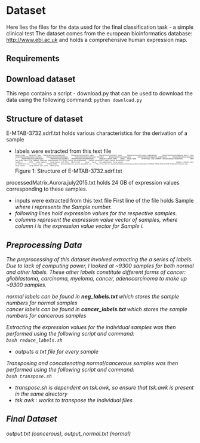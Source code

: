 # Dataset 

Here lies the files for the data used for the final classification task - a simple clinical test 
The dataset comes from the european bioinformatics database: http://www.ebi.ac.uk 
and holds a comprehensive human expression map. 

## Requirements 

## Download dataset 
This repo contains a script - download.py that can be used to download the data using the following command: 
` python download.py `

## Structure of dataset 
E-MTAB-3732.sdrf.txt holds various characteristics for the derivation of a sample 
- labels were extracted from this text file
![](images/structure.png)
Figure 1: Structure of E-MTAB-3732.sdrf.txt 

processedMatrix.Aurora.july2015.txt holds 24 GB of expression values corresponding to these samples. 
- inputs were extracted from this text file
First line of the file holds Sample<i> where i represents the Sample number. 
- following lines hold expression values for the respective samples. 
- columns represent the expression value vector of samples, where column i is the expression value vector for Sample i.

## Preprocessing Data
The preprocessing of this dataset involved extracting the a series of labels. 
Due to lack of computing power, I looked at ~9300 samples for both normal and other labels. 
These other labels constitute different forms of cancer: glioblastoma, carcinoma, myeloma, cancer, adenocarcinoma to make up ~9300 samples. <br>

normal labels can be found in <b> neg_labels.txt </b> which stores the sample numbers for normal samples <br>
cancer labels can be found in <b> cancer_labels.txt </b> which stores the sample numbers for cancerous samples <br>

Extracting the expression values for the individual samples was then performed using the following script and command: <br>
`bash reduce_labels.sh` <br>
- outputs a txt file for every sample <br>

Transposing and concatenating normal/cancerous samples was then performed using the following script and command:  <br>
`bash transpose.sh ` 
- transpose.sh is dependent on tsk.awk, so ensure that tsk.awk is present in the same directory <br>
- tsk.awk : works to transpose the individual files <br> 

## Final Dataset 
output.txt (cancerous), output_normal.txt (normal)


